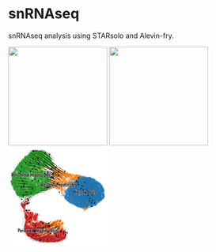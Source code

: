 # snRNAseq

snRNAseq analysis using STARsolo and Alevin-fry.

<img src="https://github.com/hasanwraeth/snRNAseq/blob/main/UMAP.tif" width="200" height="200">
<img src="https://github.com/hasanwraeth/snRNAseq/blob/main/Pseudotime_m3.tif" width="200" height="200">
<img src="https://github.com/hasanwraeth/snRNAseq/blob/main/scvelo_embedding_stream.png" width="200" height="200">
